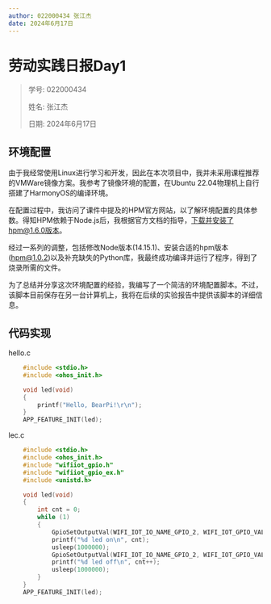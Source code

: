 ```yaml
---
author: 022000434 张江杰
date: 2024年6月17日
---
```


# 劳动实践日报Day1

> 学号: 022000434
> 
> 姓名: 张江杰
> 
> 日期: 2024年6月17日


## 环境配置

由于我经常使用Linux进行学习和开发，因此在本次项目中，我并未采用课程推荐的VMWare镜像方案。我参考了镜像环境的配置，在Ubuntu 22.04物理机上自行搭建了HarmonyOS的编译环境。

在配置过程中，我访问了课件中提及的HPM官方网站，以了解环境配置的具体参数。得知HPM依赖于Node.js后，我根据官方文档的指导，下载并安装了hpm@1.6.0版本。

经过一系列的调整，包括修改Node版本(14.15.1)、安装合适的hpm版本(hpm@1.0.2)以及补充缺失的Python库，我最终成功编译并运行了程序，得到了烧录所需的文件。

为了总结并分享这次环境配置的经验，我编写了一个简洁的环境配置脚本。不过，该脚本目前保存在另一台计算机上，我将在后续的实验报告中提供该脚本的详细信息。

## 代码实现

hello.c

```c
    #include <stdio.h>
    #include <ohos_init.h>

    void led(void)
    {
        printf("Hello, BearPi!\r\n");
    }
    APP_FEATURE_INIT(led);
```


lec.c

```c
    #include <stdio.h>
    #include <ohos_init.h>
    #include "wifiiot_gpio.h"
    #include "wifiiot_gpio_ex.h"
    #include <unistd.h>

    void led(void)
    {
        int cnt = 0;
        while (1)
        {
            GpioSetOutputVal(WIFI_IOT_IO_NAME_GPIO_2, WIFI_IOT_GPIO_VALUE1);
            printf("%d led on\n", cnt);
            usleep(1000000);
            GpioSetOutputVal(WIFI_IOT_IO_NAME_GPIO_2, WIFI_IOT_GPIO_VALUE0);
            printf("%d led off\n", cnt++);
            usleep(1000000);
        }
    }
    APP_FEATURE_INIT(led);
```